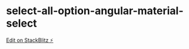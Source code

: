 # select-all-option-angular-material-select

[Edit on StackBlitz ⚡️](https://stackblitz.com/edit/select-all-option-angular-material-select)